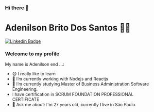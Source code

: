### Hi there 👋

<!--
**Adenilson-Developers/Adenilson-Developers** is a ✨ _special_ ✨ repository because its `README.md` (this file) appears on your GitHub profile.

Here are some ideas to get you started:

- 🔭 I’m currently working on ...
- 🌱 I’m currently learning ...
- 👯 I’m looking to collaborate on ...
- 🤔 I’m looking for help with ...
- 💬 Ask me about ...
- 📫 How to reach me: ...
- 😄 Pronouns: ...
- ⚡ Fun fact: ...
-->
# Adenilson Brito Dos Santos :man_technologist:

[![Linkedin Badge](https://img.shields.io/badge/-LinkeIn-blue?styles=float-square&logo=Linkein&logo=white&link=https://www.linkedin.com/in/adenilson-developer)](www.linkedin.com/in/adenilson-developer/)

### Welcome to my profile

My name is Adenilson end ...:

- 😄 I really like to learn
- 🔭 I’m currently working with Nodejs and Reactjs
- 🌱 I’m currently studying  Master of Business Administration Software Engineering.
- I have certification in SCRUM FOUNDATION PROFESSIONAL CERTIFICATE
- 💬 Ask me about: I'm 27 years old, currently I live in São Paulo.
